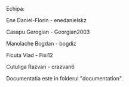 Echipa:

Ene Daniel-Florin - enedanielskz

Casapu Gerogian - Georgian2003

Manolache Bogdan - bogdiz

Ficuta Vlad - Fixi12

Cutuliga Razvan - crazvan6


Documentatia este in folderul "documentation".
